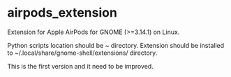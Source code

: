 # airpods_extension
Extension for Apple AirPods for GNOME (>=3.14.1) on Linux.

Python scripts location should be ~ directory. Extension should be installed to  ~/.local/share/gnome-shell/extensions/ directory.

This is the first version and it need to be improved.
